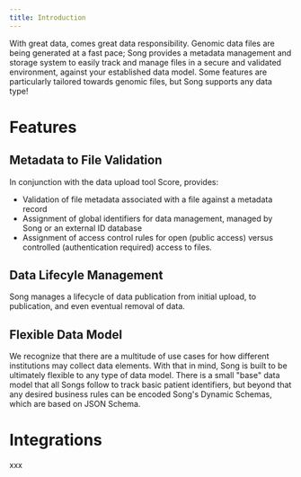 ```yaml
---
title: Introduction
---
```


With great data, comes great data responsibility.  Genomic data files are being generated at a fast pace; Song provides a metadata management and storage system to easily track and manage files in a secure and validated environment, against your established data model.  Some features are particularly tailored towards genomic files, but Song supports any data type! 

# Features
## Metadata to File Validation
In conjunction with the data upload tool Score, provides:
- Validation of file metadata associated with a file against a metadata record
- Assignment of global identifiers for data management, managed by Song or an external ID database
- Assignment of access control rules for open (public access) versus controlled (authentication required) access to files.

## Data Lifecyle Management 
Song manages a lifecycle of data publication from initial upload, to publication, and even eventual removal of data. 

## Flexible Data Model 
We recognize that there are a multitude of use cases for how different institutions may collect data elements.  With that in mind, Song is built to be ultimately flexible to any type of data model.  There is a small "base" data model that all Songs follow to track basic patient identifiers, but beyond that any desired business rules can be encoded Song's Dynamic Schemas, which are based on JSON Schema. 

# Integrations
xxx